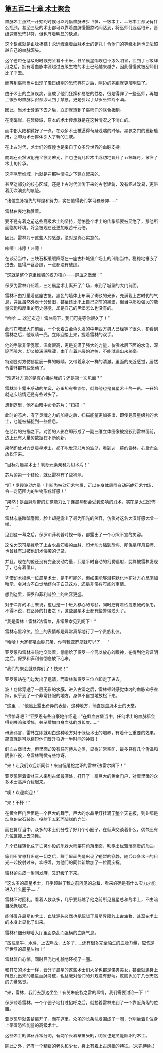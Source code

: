## [第五百二十章 术士聚会](https://www.xxbiquge.com/11_11222/8942066.html)


  血脉术士虽然一开始的时候可以凭借血脉进步飞快，一级术士、二级术士都没有什么瓶颈，甚至三级的术士都可以靠着血脉慢慢熬时间达到，将巫师们远远甩开，晋级速度恐怖非常，但也有着明显的缺点。

  这个缺点就是血脉桎梏！永远缠绕着血脉术士的诅咒！令他们的等级永远也无法超越自己的血脉源头。

  这个差距在低级的时候完全看不出来，甚至晨星阶段也不怎么明显，但到了五级辉月之后，拥有着血脉本源超过五级生物的术士已经越来越少，因此慢慢就被巫师们比了下去。

  而等到巫师当中出现了曦日级别的恐怖存在之后，两边的差距就更加明显了。

  由于术士的血脉疾病，造成了他们狂躁和易怒的性格，很是得罪了一些巫师，再加上很多的血脉实验都涉及到了禁忌，更是引起了众多巫师的不满。

  因此，当术士没落下去之后，立即就遭到了巫师们的联合抵制。

  在南海岸、在暗极域，原本的术士传承就是在这种情况之下消亡的。

  而中部大陆稍微好了一点，在众多术士被逼得苟延残喘的时候，星界之门的重新启用，立即为术士群体引入了新的血液。

  在上古时代，术士们的辉煌也是来自于众多异世界的血脉支持。

  而现在虽然没能完全恢复荣光，但也也有几位术士成功地晋升了五级辉月，保住了术士的传承。

  这座克里维城，也就是在那种情况之下建立起来的。

  甚至这部分的核心区域，还是上古时代流传下来的古老建筑，没有经过改易，更带着历次演变的痕迹。

  “诸位血脉祖先的辉煌和努力，实在值得我们学习和景仰……”

  雷林由衷地称赞着。

  要不是有着之前这些高级术士的坚持，恐怕整个术士的传承都要被灭绝了，那他所面临的环境。将会被现在还更加艰苦千万倍。

  因此，雷林对于这些人的感激，绝对是真心实意的。

  咔嚓！咔嚓！咔嚓！

  在谈话当中，三块石板缓缓降落在一座古朴城堡广场上的凹陷当中。稳稳地镶嵌了进去，显得严丝合缝，一点都没有破绽。

  “这就是整个克里维城的权力核心——鲜血之堡垒！”

  保罗为雷林介绍着，三名晨星术士离开了广场，来到了城堡的大门前面。

  雷林不由打量着这座古堡。黑色的墙体上布满了斑驳的光影，充满着上古时代的气息，并且虽然外表十分破旧，甚至还比不上自己之前的黑堡，但当中那股强大的能量波动和厚重的历史感觉，却是自己的黑堡怎么也没有的。

  “哈哈……欢迎欢迎！雷林阁下，我们可是等你很久了！”

  此时在城堡大门前面，一个长着白金色头发的中年西方男人已经等了很久，在看到雷林之后，他眼睛一亮。立即迎接上来，握着雷林的双手。

  他的手掌非常宽厚，温度很高，更是充满了强大的力量，仿佛冰层下面的水流，深邃而强大，却又被深深埋藏，由于有着冰层的遮掩，不能泄漏出来丝毫。

  特别是对方仿佛星辰一样的眼睛，又带着泉水一样的清澈。里面的亲近感觉，居然令雷林都有些感动了。

  “难道对方真的是真心接纳我的？还是第一次见面？”

  雷林脸上露出感动的笑容，心里却有些震惊，就算他也是晨星术士的一员。一开始就这么热情还是有些过头了。

  想到这里，他不由暗中命令芯片：“扫描！”

  此时的芯片，有了灵魂之力的加持之后，扫描能量更加突出，即使是晨星级别的术士，也能被捕捉到一些信息。

  在芯片的扫描之下。对面的人影立即形成了一副三维立体图像被投影到雷林面前，边上还有大量的数据在不断刷新。

  果然即使对方是晨星术士，都不能发现芯片的波动，看到这一幕的雷林，心里完全放松下来。

  “目标为晨星术士！判断元素亲和为幻术系！”

  芯片的第一个结论，就让雷林有了些猜测。

  “叮！发现波动力量！判断为被动幻术气质，可以在身体周围自动形成幻术力场，令一定范围内的生物形成好感！”

  “果然！是血脉附带的幻觉能力么？连晨星都会受到影响的幻术，实在是太过恐怖了……”

  雷林心底暗暗警惕，脸上却是露出了最为阳光的笑容，仿佛对这名大汉好感大增一样。

  见到这一幕之后，保罗和菲利普对视一眼，都露出了一个心照不宣的笑容。

  这名大汉可是继承了上古水晶幻蝎的血脉，幻术能力强到恐怖，即使是辉月巫师，也曾经有过被他幻术侵袭的记录。

  并且，现在的他还没有完全发动力量，只是平时自动的幻觉辐射，就算被雷林发现了，也有着借口。

  凭借幻术操纵一位晨星术士，是不可能的，但如果能够潜移默化地在对方心里施加暗示，令对方不自觉地倾向于自己这方，还是非常有可能的事情。

  想到这里，保罗和菲利普脸上的笑容更盛。

  对于年青的术士来说，这也是一个进入核心的考验，同时还有着检测忠诚的作用，不得不说，在巫师的打击之下，这些晨星术士都有些警惕过头了。

  “我是雷林！雷林?法雷尔，非常荣幸见到阁下！”

  雷林心里冷笑，脸上的表情却是异常真挚地行了一个贵族礼仪。

  “哈哈！大家都是血脉兄弟，你叫我亚罗恩就可以了……”

  亚罗恩和雷林亲热地交谈着，偷偷给了保罗一个可以放心的眼神，在得到他的证明之后，保罗和菲利普彻底放下心来。

  “我们的聚会就缺你们了！快来！”

  亚罗恩站在门边发出了邀请，而雷林和保罗三位立即走了进去。

  波！仿佛穿透了一层无形的水膜，进入古堡之后，雷林顿时感觉体内的血脉欢呼雀跃，似乎到了一个非常舒服的地方，身体不自觉地放松下来。

  “这里……”他脸上露出奇异的表情，这种地方，简直是血脉术士的天堂。

  “很惊讶吧？”亚罗恩有些自豪地介绍道：“在鲜血古堡当中，任何术士的血脉都会得到共鸣和增幅，甚至增加自身血脉的成长度……”

  毋庸讳言，雷林立即就明白这种地方对于低级术士的培养，有着什么重要的效果，简直就是可以缩短他们晋升将近一半时间的神器！

  鲜血古堡很大，但里面却没有任何侍从之类，显得非常空旷，最多只有几个傀儡和阴影仆役，令雷林稍微有些惊讶。

  “来！让我们欢迎新同伴！来自衔尾蛇之环的雷林?法雷尔阁下！”

  亚罗恩带着雷林三人来到古堡最深处，打开了一扇巨大的黄金门户，对着里面的众多术士高声介绍起来。

  “噢！欢迎欢迎！”

  “来！干杯！”

  在黄金巨门后面是一个巨大的舞厅，巨大的水晶吊灯挂满了整个天花板，到处都是灿烂的宝石装饰，投射下五彩而灿烂的光芒。

  而在舞厅当中，众多的术士们分成了好几个小圈子，在低声交谈着什么，偶尔还有几位直接上去领舞。

  几个已经转化成了亡灵仆役的乐器大师坐在角落里面，吹奏出优雅而高贵的乐曲。

  等到亚罗恩打断这一切之后，舞厅里面先是出现了短暂的寂静，随后众多术士的目光一起投射过来，欢呼着，为他们的同伴新增加了一位而庆祝。

  雷林的头皮一瞬间发麻，又舒缓了下来。

  “这么多的晨星术士，几乎超越了我之前所见的总和，看来的确是有什么实力才能进入什么圈子……”

  雷林不时回礼，看着人数众多，几乎要超越了他之前所见晨星总和的术士，不由暗自感慨起来。

  能够晋升晨星的术士，血脉源头必然也是超越了晨星界限的上古生物，甚至在术士的本身上显化了出来。

  雷林仔细分辨着大厅里面杂乱而强横的血脉气息。

  “蛮荒犀牛、水猴、上古鸡龙，太多了……还有很多完全陌生的血脉力量，应该是异世界的晨星生物！”

  雷林暗自心惊，同时目光也礼貌地环视了一圈。

  和其它的术士一样，晋升了晨星的这些术士们大多也都是俊男美女，甚至就连身上所显化出来的晨星血脉特征，也丝毫对他们的外观没有影响，反而多加了几分天然的力量感觉。

  “来，雷林，我们去那边坐坐！有关朱庇特之雷的事情，我们需要讨论一下！”

  保罗带着雷林，一个个圈子地打过招呼之后，就拉着雷林来到了一个靠近角落的位置。

  亚罗恩早就告辞离开了，而在这里，众多的长条沙发围成了一圈，分别坐着几位身上带着恐怖能量的高级术士。

  这些术士的体征非常分明，有两个长着章鱼头的，明显也是灵能圆环的术士。

  除此之外，还有一个精瘦的老头和少女，身上有着上古风狼的特征。(未完待续。)
